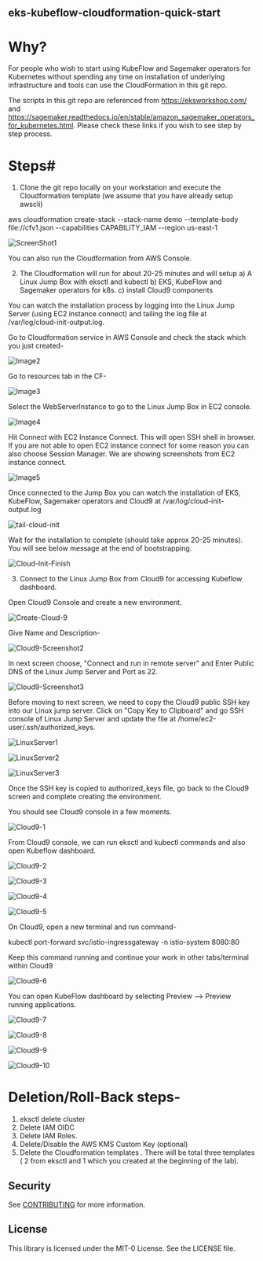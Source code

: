 ## eks-kubeflow-cloudformation-quick-start

# Why?

For people who wish to start using KubeFlow and Sagemaker operators for Kubernetes without spending any time on installation of underlying infrastructure and tools can use the CloudFormation in this git repo.

The scripts in this git repo are referenced from https://eksworkshop.com/ and https://sagemaker.readthedocs.io/en/stable/amazon_sagemaker_operators_for_kubernetes.html. Please check these links if you wish to see step by step process.

# Steps#

1) Clone the git repo locally on your workstation and execute the Cloudformation template (we assume that you have already setup awscli)

aws cloudformation create-stack --stack-name demo --template-body file://cfv1.json --capabilities CAPABILITY_IAM --region us-east-1

![ScreenShot1](/images/ScreenShot1.png)

You can also run the Cloudformation from AWS Console.

2) The Cloudformation will run for about 20-25 minutes and will setup
        a) A Linux Jump Box with eksctl and kubectl
        b) EKS, KubeFlow and Sagemaker operators for k8s.
        c) install Cloud9 components

You can watch the installation process by logging into the Linux Jump Server (using EC2 instance connect) and tailing the log file at /var/log/cloud-init-output.log.

Go to Cloudformation service in AWS Console and check the stack which you just created-

![Image2](/images/Image2.png)

Go to resources tab in the CF-

![Image3](/images/Image3.png)

Select the WebServerInstance to go to the Linux Jump Box in EC2 console.

![Image4](/images/Image4.png)

Hit Connect with EC2 Instance Connect. This will open SSH shell in browser. If you are not able to open EC2 instance connect for some reason you can also choose Session Manager. We are showing screenshots from EC2 instance connect.

![Image5](/images/Image5.png)

Once connected to the Jump Box you can watch the installation of EKS, KubeFlow, Sagemaker operators and Cloud9 at /var/log/cloud-init-output.log

![tail-cloud-init](/images/tail-cloud-init.png)

Wait for the installation to complete (should take approx 20-25 minutes). You will see below message at the end of bootstrapping.

![Cloud-Init-Finish](/images/Cloud-Init-Finish.png)

3) Connect to the Linux Jump Box from Cloud9 for accessing Kubeflow dashboard.

Open Cloud9 Console and create a new environment.

![Create-Cloud-9](/images/Create-Cloud-9.png)

Give Name and Description-

![Cloud9-Screenshot2](/images/Cloud9-Screenshot2.png)

In next screen choose, "Connect and run in remote server" and Enter Public DNS of the Linux Jump Server and Port as 22.

![Cloud9-Screenshot3](/images/Cloud9-Screenshot3.png)

Before moving to next screen, we need to copy the Cloud9 public SSH key into our Linux jump server. Click on "Copy Key to Clipboard"
and go SSH console of Linux Jump Server and update the file at /home/ec2-user/.ssh/authorized_keys.

![LinuxServer1](/images/LinuxServer1.png)

![LinuxServer2](/images/LinuxServer2.png)

![LinuxServer3](/images/LinuxServer3.png)

Once the SSH key is copied to authorized_keys file, go back to the Cloud9 screen and complete creating the environment.

You should see Cloud9 console in a few moments.

![Cloud9-1](/images/Cloud9-1.png)

From Cloud9 console, we can run eksctl and kubectl commands and also open Kubeflow dashboard.

![Cloud9-2](/images/Cloud9-2.png)

![Cloud9-3](/images/Cloud9-3.png)

![Cloud9-4](/images/Cloud9-4.png)

![Cloud9-5](/images/Cloud9-5.png)

On Cloud9, open a new terminal and run command-

kubectl port-forward svc/istio-ingressgateway -n istio-system 8080:80

Keep this command running and continue your work in other tabs/terminal within Cloud9

![Cloud9-6](/images/Cloud9-6.png)

You can open KubeFlow dashboard by selecting Preview --> Preview running applications.

![Cloud9-7](/images/Cloud9-7.png)

![Cloud9-8](/images/Cloud9-8.png)

![Cloud9-9](/images/Cloud9-9.png)

![Cloud9-10](/images/Cloud9-10.png)


# Deletion/Roll-Back steps-

1) eksctl delete cluster
2) Delete IAM OIDC
3) Delete IAM Roles.
4) Delete/Disable the AWS KMS Custom Key (optional)
5) Delete the Cloudformation templates . There will be total three templates ( 2 from eksctl and 1 which you created at the beginning of the lab).

## Security

See [CONTRIBUTING](CONTRIBUTING.md#security-issue-notifications) for more information.

## License

This library is licensed under the MIT-0 License. See the LICENSE file.
